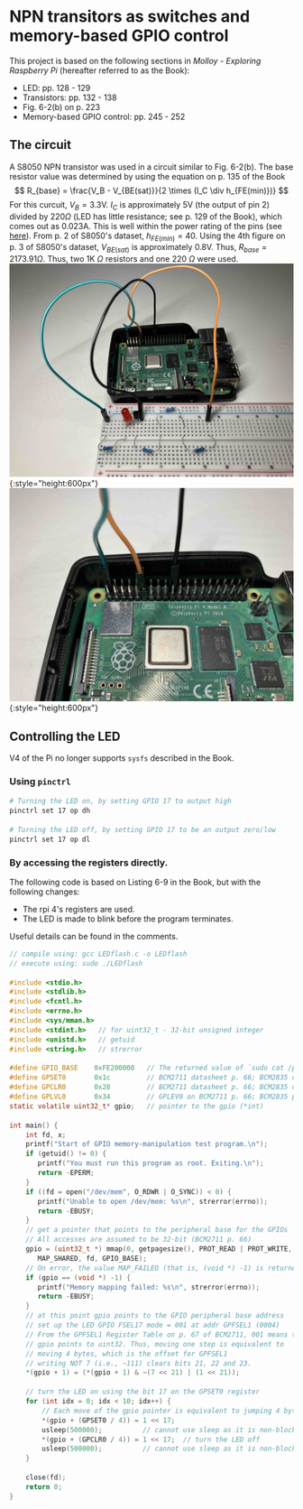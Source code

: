 # NPN transitors as switches and memory-based GPIO control

This project is based on the following sections in *Molloy - Exploring Raspberry Pi* (hereafter referred to as the Book):
- LED: pp. 128 - 129
- Transistors: pp. 132 - 138
- Fig. 6-2(b) on p. 223
- Memory-based GPIO control: pp. 245 - 252

## The circuit
A S8050 NPN transistor was used in a circuit similar to Fig. 6-2(b). The base resistor value was determined by using the equation on p. 135 of the Book
$$
R_{base} = \frac{V_B - V_{BE(sat)}}{2 \times (I_C \div h_{FE(min)})}
$$
For this curcuit, $V_B = 3.3\text{V}$. $I_C$ is approximately 5V (the output of pin 2) divided by 220$\Omega$ (LED has little resistance; see p. 129 of the Book), which comes out as 0.023A. This is well within the power rating of the pins (see [here](./useful_info.md#the-power-rating-of-the-pins)). From p. 2 of S8050's dataset, $h_{FE(min)} = 40$. Using the 4th figure on p. 3 of S8050's dataset, $V_{BE(sat)}$ is approximately 0.8V. Thus, $R_{base}=2173.91\Omega$. Thus, two 1K $\Omega$ resistors and one 220 $\Omega$ were used.
![](figs/transistors_switches_memory_gpio_1.jpg){:style="height:600px"}
![](figs/transistors_switches_memory_gpio_2.jpg){:style="height:600px"}

## Controlling the LED
V4 of the Pi no longer supports `sysfs` described in the Book.

### Using `pinctrl`
```bash
# Turning the LED on, by setting GPIO 17 to output high 
pinctrl set 17 op dh

# Turning the LED off, by setting GPIO 17 to be an output zero/low
pinctrl set 17 op dl
```

### By accessing the registers directly.
The following code is based on Listing 6-9 in the Book, but with the following changes:
- The rpi 4's registers are used.
- The LED is made to blink before the program terminates.

Useful details can be found in the comments.
```C
// compile using: gcc LEDflash.c -o LEDflash
// execute using: sudo ./LEDflash

#include <stdio.h>
#include <stdlib.h>
#include <fcntl.h>
#include <errno.h>
#include <sys/mman.h>
#include <stdint.h>   // for uint32_t - 32-bit unsigned integer
#include <unistd.h>   // getuid
#include <string.h>   // strerror

#define GPIO_BASE    0xFE200000   // The returned value of `sudo cat /proc/iomem | grep gpio -i`
#define GPSET0       0x1c         // BCM2711 datasheet p. 66; BCM2835 datasheet p. 90
#define GPCLR0       0x28         // BCM2711 datasheet p. 66; BCM2835 datasheet p. 90
#define GPLVL0       0x34         // GPLEV0 on BCM2711 p. 66; BCM2835 p. 90
static volatile uint32_t* gpio;   // pointer to the gpio (*int)

int main() {
    int fd, x;
    printf("Start of GPIO memory-manipulation test program.\n");
    if (getuid() != 0) {
       printf("You must run this program as root. Exiting.\n");
       return -EPERM;
    }
    if ((fd = open("/dev/mem", O_RDWR | O_SYNC)) < 0) {
       printf("Unable to open /dev/mem: %s\n", strerror(errno));
       return -EBUSY;
    }
    // get a pointer that points to the peripheral base for the GPIOs
    // All accesses are assumed to be 32-bit (BCM2711 p. 66)
    gpio = (uint32_t *) mmap(0, getpagesize(), PROT_READ | PROT_WRITE,
       MAP_SHARED, fd, GPIO_BASE);
    // On error, the value MAP_FAILED (that is, (void *) -1) is returned, and errno is set to indicate the error.
    if (gpio == (void *) -1) {
       printf("Memory mapping failed: %s\n", strerror(errno));
       return -EBUSY;
    }
    // at this point gpio points to the GPIO peripheral base address
    // set up the LED GPIO FSEL17 mode = 001 at addr GPFSEL1 (0004)
    // From the GPFSEL1 Register Table on p. 67 of BCM2711, 001 means the pin is an output
    // gpio points to uint32. Thus, moving one step is equivalent to 
    // moving 4 bytes, which is the offset for GPFSEL1
    // writing NOT 7 (i.e., ~111) clears bits 21, 22 and 23.
    *(gpio + 1) = (*(gpio + 1) & ~(7 << 21) | (1 << 21));
 
    // turn the LED on using the bit 17 on the GPSET0 register
    for (int idx = 0; idx < 10; idx++) {
        // Each move of the gpio pointer is equivalent to jumping 4 bytes. Thus divide the offset by 4.
        *(gpio + (GPSET0 / 4)) = 1 << 17;
        usleep(500000);          // cannot use sleep as it is non-blocking
        *(gpio + (GPCLR0 / 4)) = 1 << 17;  // turn the LED off
        usleep(500000);          // cannot use sleep as it is non-blocking
    }
 
    close(fd);
    return 0;
}
```